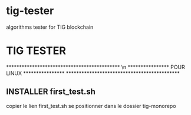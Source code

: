 # tig-tester
algorithms tester for TIG blockchain 
<H1>TIG TESTER</H1>
******************************************** \n
**************** POUR LINUX ****************
********************************************

<h2>INSTALLER first_test.sh</h2>
copier le lien first_test.sh
se positionner dans le dossier tig-monorepo

